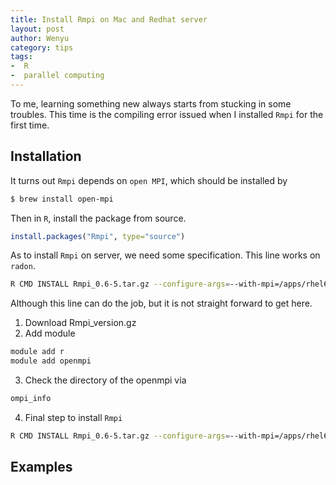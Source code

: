 ```yaml
---
title: Install Rmpi on Mac and Redhat server
layout: post
author: Wenyu
category: tips
tags:
-  R
-  parallel computing
---
```


To me, learning something new always starts from stucking in some troubles. This time is the compiling error issued when I installed `Rmpi` for the first time.

## Installation

It turns out `Rmpi` depends on `open MPI`, which should be installed by

```bash
$ brew install open-mpi
```

Then in `R`, install the package from source.

```r
install.packages("Rmpi", type="source")
```

As to install `Rmpi` on server, we need some specification. This line works on `radon`.

```bash
R CMD INSTALL Rmpi_0.6-5.tar.gz --configure-args=--with-mpi=/apps/rhel6/openmpi/1.6.3/intel-13.1.1.163
```

Although this line can do the job, but it is not straight forward to get here.

1. Download Rmpi_version.gz
2. Add module

```bash
module add r
module add openmpi
```

3. Check the directory of the openmpi via

```bash
ompi_info
```

4. Final step to install `Rmpi`

```bash
R CMD INSTALL Rmpi_0.6-5.tar.gz --configure-args=--with-mpi=/apps/rhel6/openmpi/1.6.3/intel-13.1.1.163
```

## Examples
